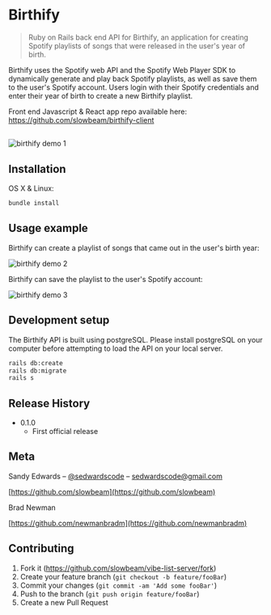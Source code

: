 # Birthify
> Ruby on Rails back end API for Birthify, an application for creating Spotify playlists of songs that were released in the user's year of birth. 

Birthify uses the Spotify web API and the Spotify Web Player SDK to dynamically generate and play back Spotify playlists, as well as save them to the user's Spotify account. Users login with their Spotify credentials and enter their year of birth to create a new Birthify playlist. 

Front end Javascript & React app repo available here: https://github.com/slowbeam/birthify-client

##

![birthify demo 1](https://media.giphy.com/media/3GBXTvAcRPAgv03GDl/giphy.gif)

## Installation

OS X & Linux:

```sh
bundle install
```

## Usage example

Birthify can create a playlist of songs that came out in the user's birth year:

![birthify demo 2](https://media.giphy.com/media/3GC23VCU2YZWuexxkU/giphy.gif)

Birthify can save the playlist to the user's Spotify account:

![birthify demo 3](https://media.giphy.com/media/m8WIqiN6NBRYLaN2kX/giphy.gif)


## Development setup

The Birthify API is built using postgreSQL. Please install postgreSQL on your computer before attempting to load the API on your local server. 

```sh
rails db:create
rails db:migrate
rails s
```


## Release History

* 0.1.0
    * First official release
   


## Meta

Sandy Edwards – [@sedwardscode](https://twitter.com/sedwardscode) – sedwardscode@gmail.com

[https://github.com/slowbeam](https://github.com/slowbeam)

Brad Newman

[https://github.com/newmanbradm](https://github.com/newmanbradm)

## Contributing

1. Fork it (<https://github.com/slowbeam/vibe-list-server/fork>)
2. Create your feature branch (`git checkout -b feature/fooBar`)
3. Commit your changes (`git commit -am 'Add some fooBar'`)
4. Push to the branch (`git push origin feature/fooBar`)
5. Create a new Pull Request
